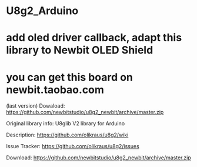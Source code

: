 # U8g2_Arduino


# add oled driver callback, adapt this library to Newbit OLED Shield
# you can get this board on newbit.taobao.com

(last version)
Dowaload: https://github.com/newbitstudio/u8g2_newbit/archive/master.zip



Original library info:
U8glib V2 library for Arduino

Description: https://github.com/olikraus/u8g2/wiki

Issue Tracker: https://github.com/olikraus/u8g2/issues

Download: https://github.com/newbitstudio/u8g2_newbit/archive/master.zip
